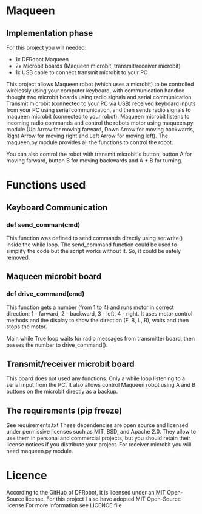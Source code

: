 # Maqueen
## Implementation phase

For this project you will needed:
* 1x DFRobot Maqueen
* 2x Microbit boards (Maqueen microbit, transmit/receiver microbit)
* 1x USB cable to connect transmit microbit to your PC

This project allows Maqueen robot (which uses a microbit) to be controlled wirelessly using your computer keyboard, with communication handled thought two microbit boards using radio signals and serial communication. Transmit microbit (connected to your PC via USB) received keyboard inputs from your PC using serial communication, and then sends radio signals to maqueen microbit (connected to your robot). Maqueen microbit listens to incoming radio commands and control the robots motor using maqueen.py module (Up Arrow for moving farward, Down Arrow for moving backwards, Right Arrow for moving right and Left Arrow for moving left). The maqueen.py module provides all the functions to control the robot. 

You can also control the robot with transmit microbit's button, button A for moving farward, button B for moving backwards and A + B for turning. 

# Functions used
## Keyboard Communication
### def send_comman(cmd) 
This function was defined to send commands directly using ser.write() inside the while loop. The send_command function could be used to simplify the code but the script works without it. So, it could be safely removed. 

## Maqueen microbit board
### def drive_command(cmd)
This function gets a number (from 1 to 4) and runs motor in correct direction: 1 - farward, 2 - backward, 3 - left, 4 - right. It uses motor control methods and the display to show the direction (F, B, L, R), waits and then stops the motor. 

Main while True loop waits for radio messages from transmitter board, then passes the number to drive_command().

## Transmit/receiver microbit board
This board does not used any functions. Only a while loop listening to a serial input from the PC.
It also allows control Maqueen robot using A and B buttons on the microbit directly as a backup. 

## The requirements (pip freeze)
See requirements.txt 
These dependencies are open source and licensed under permissive licenses such as MIT, BSD, and Apache 2.0. They allow to use them in personal and commercial projects, but you should retain their license notices if you distribute your project.
For receiver microbit you will need maqueen.py module.

# Licence
According to the GitHub of DFRobot, it is licensed under an MIT Open-Source license.
For this project I also have adopted MIT Open-Source license
For more information see LICENCE file
